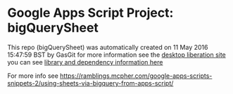 # Google Apps Script Project: bigQuerySheet
This repo (bigQuerySheet) was automatically created on 11 May 2016 15:47:59 BST by GasGit
for more information see the [desktop liberation site](https://ramblings.mcpher.com/drive-sdk-and-github/getting-your-apps-scripts-to-github/ "desktop liberation")
you can see [library and dependency information here](dependencies.md)

For more info see https://ramblings.mcpher.com/google-apps-scripts-snippets-2/using-sheets-via-bigquery-from-apps-script/
